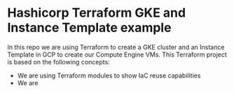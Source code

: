 # Hashicorp Terraform GKE and Instance Template example

In this repo we are using Terraform to create a GKE cluster and an Instance Template in GCP to create our Compute Engine VMs. This Terraform project is based on the following concepts:

* We are using Terraform modules to show IaC reuse capabilities
* We are 